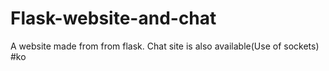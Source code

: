 # Flask-website-and-chat
A website made from from flask. Chat site is also available(Use of sockets)
#ko
